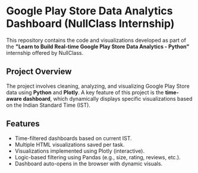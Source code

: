 # Google Play Store Data Analytics Dashboard (NullClass Internship)

This repository contains the code and visualizations developed as part of the **"Learn to Build Real-time Google Play Store Data Analytics - Python"** internship offered by NullClass.

## Project Overview

The project involves cleaning, analyzing, and visualizing Google Play Store data using **Python** and **Plotly**. A key feature of this project is the **time-aware dashboard**, which dynamically displays specific visualizations based on the Indian Standard Time (IST).

## Features

- Time-filtered dashboards based on current IST.
- Multiple HTML visualizations saved per task.
- Visualizations implemented using Plotly (interactive).
- Logic-based filtering using Pandas (e.g., size, rating, reviews, etc.).
- Dashboard auto-opens in the browser with dynamic visuals.


